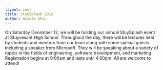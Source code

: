 ```yaml
---
layout: post
title: StuySplash 2015
author: Nicole Shin
---
```

On Saturday December 12, we will be hosting our annual StuySplash event at Stuyvesant High School. Throughout the day, there will be lectures held by students and mentors from our team along with some special guests including a speaker from Microsoft. They will be speaking about a variety of topics in the fields of engineering, software development, and marketing. Registration begins at 9:00am and lasts until 4:00pm. All are welcome to attend!